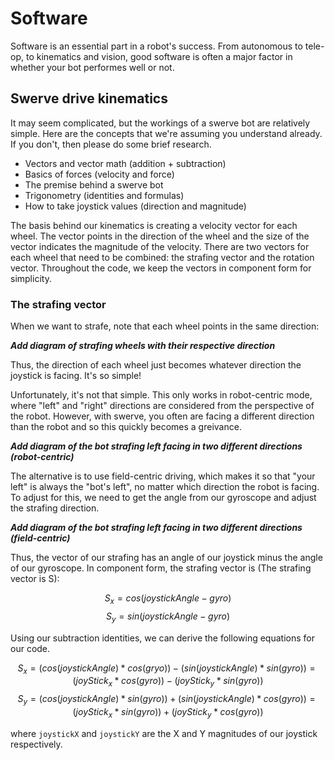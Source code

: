 # Software

Software is an essential part in a robot's success. From autonomous to tele-op, to kinematics and vision, good software is often a major factor in whether your bot performes well or not.

## Swerve drive kinematics

It may seem complicated, but the workings of a swerve bot are relatively simple.
Here are the concepts that we're assuming you understand already. If you don't, then
please do some brief research.

* Vectors and vector math (addition + subtraction)
* Basics of forces (velocity and force)
* The premise behind a swerve bot
* Trigonometry (identities and formulas)
* How to take joystick values (direction and magnitude)

The basis behind our kinematics is creating a velocity vector for each wheel. The vector
points in the direction of the wheel and the size of the vector indicates the magnitude of
the velocity. There are two vectors for each wheel that need to be combined: the strafing vector and the rotation vector. Throughout the code, we keep the vectors in component form for simplicity.

### The strafing vector

When we want to strafe, note that each wheel points in the same direction:

***Add diagram of strafing wheels with their respective direction***

Thus, the direction of each wheel just becomes whatever direction the joystick is facing. 
It's so simple!

Unfortunately, it's not that simple. This only works in robot-centric mode, where "left" and "right" directions are considered from the perspective of the robot. However, with swerve, you often are facing a different direction than the robot and so this quickly becomes a greivance.

***Add diagram of the bot strafing left facing in two different directions (robot-centric)***

The alternative is to use field-centric driving, which makes it so that "your left" is always the "bot's left", no matter which direction the robot is facing. To adjust for this, we need to get the angle from our gyroscope and adjust the strafing direction.

***Add diagram of the bot strafing left facing in two different directions (field-centric)***

Thus, the vector of our strafing has an angle of our joystick minus the angle of our gyroscope. In component form, the strafing vector is (The strafing vector is S):

$$
    S_{x} = cos(joystickAngle - gyro)
$$
$$
    S_{y} = sin(joystickAngle - gyro)
$$

Using our subtraction identities, we can derive the following equations for our code.

$$
    S_{x} = (cos(joystickAngle) * cos(gryo)) - (sin(joystickAngle) * sin(gyro)) 
          = (joyStick_x * cos(gyro)) - (joyStick_y * sin(gyro))
$$
$$
    S_{y} = (cos(joystickAngle) * sin(gyro)) + (sin(joystickAngle) * cos(gyro))
          = (joyStick_x * sin(gyro)) +  (joyStick_y * cos(gyro))
$$

where `joystickX` and `joystickY` are the X and Y magnitudes of our joystick respectively.

